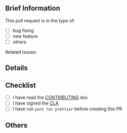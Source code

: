 ## Brief Information

This pull request is in the type of:

- [ ] bug fixing
- [ ] new feature
- [ ] others

Related issues:

<!--
- #xxx
-->

## Details
<!-- What did you do in this PR?  -->

## Checklist

- [ ] I have read the [CONTRIBUTING](https://github.com/hypertrons/hypertrons-crx/blob/master/CONTRIBUTING.md) doc
- [ ] I have signed the [CLA](https://cla-assistant.io/hypertrons/hypertrons-crx)
- [ ] I have run `yarn run prettier` before creating this PR

## Others
<!-- Other information you want to share.  -->
